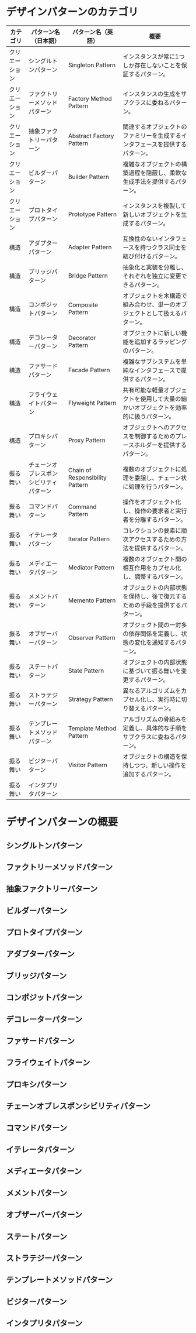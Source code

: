 # デザインパターンのカテゴリ


| カテゴリ | パターン名（日本語）                      | パターン名（英語）                  | 概要                                                         |
| -------- | ---------------------------------------- | --------------------------------- | ------------------------------------------------------------ |
| クリエーション     | シングルトンパターン                     | Singleton Pattern                | インスタンスが常に1つしか存在しないことを保証するパターン。                               |
| クリエーション     | ファクトリーメソッドパターン             | Factory Method Pattern            | インスタンスの生成をサブクラスに委ねるパターン。                                         |
| クリエーション     | 抽象ファクトリーパターン                 | Abstract Factory Pattern         | 関連するオブジェクトのファミリーを生成するインタフェースを提供するパターン。           |
| クリエーション     | ビルダーパターン                         | Builder Pattern                  | 複雑なオブジェクトの構築過程を隠蔽し、柔軟な生成手法を提供するパターン。                 |
| クリエーション     | プロトタイプパターン                     | Prototype Pattern                | インスタンスを複製して新しいオブジェクトを生成するパターン。                             |
| 構造       | アダプターパターン                       | Adapter Pattern                  | 互換性のないインタフェースを持つクラス同士を結び付けるパターン。                           |
| 構造       | ブリッジパターン                         | Bridge Pattern                   | 抽象化と実装を分離し、それぞれを独立に変更できるパターン。                                 |
| 構造       | コンポジットパターン                     | Composite Pattern                | オブジェクトを木構造で組み合わせ、単一のオブジェクトとして扱えるパターン。                 |
| 構造       | デコレーターパターン                     | Decorator Pattern                | オブジェクトに新しい機能を追加するラッピングのパターン。                                   |
| 構造       | ファサードパターン                       | Facade Pattern                   | 複雑なサブシステムを単純なインタフェースで提供するパターン。                               |
| 構造       | フライウェイトパターン                   | Flyweight Pattern                | 共有可能な軽量オブジェクトを使用して大量の細かいオブジェクトを効率的に扱うパターン。         |
| 構造       | プロキシパターン                         | Proxy Pattern                    | オブジェクトへのアクセスを制御するためのプレースホルダーを提供するパターン。                 |
| 振る舞い     | チェーンオブレスポンシビリティパターン     | Chain of Responsibility Pattern  | 複数のオブジェクトに処理を委譲し、チェーン状に処理を行うパターン。                           |
| 振る舞い     | コマンドパターン                         | Command Pattern                  | 操作をオブジェクト化し、操作の要求者と実行者を分離するパターン。                             |
| 振る舞い     | イテレータパターン                       | Iterator Pattern                 | コレクションの要素に順次アクセスするための方法を提供するパターン。                         |
| 振る舞い     | メディエータパターン                     | Mediator Pattern                 | 複数のオブジェクト間の相互作用をカプセル化し、調整するパターン。                           |
| 振る舞い     | メメントパターン                         | Memento Pattern                  | オブジェクトの内部状態を保持し、後で復元するための手段を提供するパターン。                   |
| 振る舞い     | オブザーバーパターン                     | Observer Pattern                 | オブジェクト間の一対多の依存関係を定義し、状態の変化を通知するパターン。                     |
| 振る舞い     | ステートパターン                         | State Pattern                    | オブジェクトの内部状態に基づいて振る舞いを変更するパターン。                               |
| 振る舞い     | ストラテジーパターン                     | Strategy Pattern                 | 異なるアルゴリズムをカプセル化し、実行時に切り替えるパターン。                               |
| 振る舞い     | テンプレートメソッドパターン             | Template Method Pattern          | アルゴリズムの骨組みを定義し、具体的な手順をサブクラスに委ねるパターン。                       |
| 振る舞い     | ビジターパターン                         | Visitor Pattern                  | オブジェクトの構造を保持しつつ、新しい操作を追加するパターン。                               |
| 振る舞い     | インタプリタパターン                     |





# デザインパターンの概要
## シングルトンパターン
## ファクトリーメソッドパターン
## 抽象ファクトリーパターン
## ビルダーパターン
## プロトタイプパターン
## アダプターパターン
## ブリッジパターン
## コンポジットパターン
## デコレーターパターン
## ファサードパターン
## フライウェイトパターン
## プロキシパターン
## チェーンオブレスポンシビリティパターン
## コマンドパターン
## イテレータパターン
## メディエータパターン
## メメントパターン
## オブザーバーパターン
## ステートパターン
## ストラテジーパターン
## テンプレートメソッドパターン
## ビジターパターン
## インタプリタパターン

